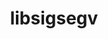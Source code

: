 ---
title: "libsigsegv"
layout: cache
categories: [package, develop-2023-06-04]
meta: {"versions": ["2.14"], "compilers": ["gcc@=11.1.0", "gcc@=11.3.0", "gcc@=12.1.0", "gcc@=12.3.0", "gcc@=7.3.1", "gcc@=7.5.0", "oneapi@=2023.0.0"], "oss": ["amzn2", "ubuntu18.04", "ubuntu20.04", "ubuntu22.04"], "platforms": ["linux"], "targets": ["aarch64", "icelake", "neoverse_n1", "neoverse_v1", "ppc64le", "x86_64", "x86_64_v3"], "stacks": ["aws-ahug", "aws-ahug-aarch64", "aws-isc", "aws-isc-aarch64", "aws-pcluster-icelake", "aws-pcluster-neoverse_n1", "aws-pcluster-neoverse_v1", "aws-pcluster-skylake", "build_systems", "data-vis-sdk", "e4s", "e4s-oneapi", "e4s-power", "gpu-tests", "ml-linux-x86_64-cpu", "ml-linux-x86_64-cuda", "ml-linux-x86_64-rocm", "radiuss", "radiuss-aws", "radiuss-aws-aarch64", "root", "tutorial"], "num_specs": 11, "num_specs_by_stack": {"aws-isc-aarch64": 2, "aws-ahug-aarch64": 2, "aws-pcluster-neoverse_n1": 2, "root": 11, "aws-pcluster-neoverse_v1": 2, "radiuss-aws-aarch64": 2, "aws-pcluster-icelake": 2, "aws-pcluster-skylake": 2, "aws-isc": 1, "aws-ahug": 1, "radiuss-aws": 1, "e4s-power": 1, "radiuss": 1, "build_systems": 1, "e4s-oneapi": 1, "gpu-tests": 1, "data-vis-sdk": 1, "e4s": 1, "tutorial": 2, "ml-linux-x86_64-cuda": 1, "ml-linux-x86_64-rocm": 1, "ml-linux-x86_64-cpu": 1}}
spec_details: [{"hash": "oydhcz65cphwsjye6gwdl7akblu7dgin", "compiler": "gcc@=7.3.1", "versions": ["2.14"], "os": "amzn2", "platform": "linux", "target": "aarch64", "variants": ["build_system=autotools"], "stacks": ["aws-isc-aarch64", "aws-ahug-aarch64", "aws-pcluster-neoverse_n1", "root", "aws-pcluster-neoverse_v1", "radiuss-aws-aarch64"], "size": "-", "tarball": "https://binaries.spack.io/releases/develop-2023-06-04/build_cache/linux-amzn2-aarch64/gcc-7.3.1/libsigsegv-2.14/linux-amzn2-aarch64-gcc-7.3.1-libsigsegv-2.14-oydhcz65cphwsjye6gwdl7akblu7dgin.spack"}, {"hash": "ezdm6fcwnqjieks7hvornn3wkkb5ebyo", "compiler": "gcc@=12.3.0", "versions": ["2.14"], "os": "amzn2", "platform": "linux", "target": "icelake", "variants": ["build_system=autotools"], "stacks": ["aws-pcluster-icelake", "root", "aws-pcluster-skylake"], "size": "-", "tarball": "https://binaries.spack.io/releases/develop-2023-06-04/build_cache/linux-amzn2-icelake/gcc-12.3.0/libsigsegv-2.14/linux-amzn2-icelake-gcc-12.3.0-libsigsegv-2.14-ezdm6fcwnqjieks7hvornn3wkkb5ebyo.spack"}, {"hash": "zur73zchf76mr33lzpcgocca4dcuoxcl", "compiler": "gcc@=7.3.1", "versions": ["2.14"], "os": "amzn2", "platform": "linux", "target": "neoverse_n1", "variants": ["build_system=autotools"], "stacks": ["aws-isc-aarch64", "radiuss-aws-aarch64", "root", "aws-ahug-aarch64"], "size": "-", "tarball": "https://binaries.spack.io/releases/develop-2023-06-04/build_cache/linux-amzn2-neoverse_n1/gcc-7.3.1/libsigsegv-2.14/linux-amzn2-neoverse_n1-gcc-7.3.1-libsigsegv-2.14-zur73zchf76mr33lzpcgocca4dcuoxcl.spack"}, {"hash": "sftw7q36edc7crg3bxgghkbp5euwm53o", "compiler": "gcc@=7.3.1", "versions": ["2.14"], "os": "amzn2", "platform": "linux", "target": "x86_64_v3", "variants": ["build_system=autotools"], "stacks": ["aws-isc", "aws-ahug", "root", "aws-pcluster-skylake", "radiuss-aws", "aws-pcluster-icelake"], "size": "-", "tarball": "https://binaries.spack.io/releases/develop-2023-06-04/build_cache/linux-amzn2-x86_64_v3/gcc-7.3.1/libsigsegv-2.14/linux-amzn2-x86_64_v3-gcc-7.3.1-libsigsegv-2.14-sftw7q36edc7crg3bxgghkbp5euwm53o.spack"}, {"hash": "jgyegds3vqa5d2wmk6aqtumpi2hfdsx3", "compiler": "gcc@=12.3.0", "versions": ["2.14"], "os": "amzn2", "platform": "linux", "target": "neoverse_v1", "variants": ["build_system=autotools"], "stacks": ["aws-pcluster-neoverse_v1", "root", "aws-pcluster-neoverse_n1"], "size": "-", "tarball": "https://binaries.spack.io/releases/develop-2023-06-04/build_cache/linux-amzn2-neoverse_v1/gcc-12.3.0/libsigsegv-2.14/linux-amzn2-neoverse_v1-gcc-12.3.0-libsigsegv-2.14-jgyegds3vqa5d2wmk6aqtumpi2hfdsx3.spack"}, {"hash": "wxwlfwbhckbtkh56tdpz773l4suqdvvs", "compiler": "gcc@=11.1.0", "versions": ["2.14"], "os": "ubuntu20.04", "platform": "linux", "target": "ppc64le", "variants": ["build_system=autotools"], "stacks": ["e4s-power", "root"], "size": "-", "tarball": "https://binaries.spack.io/releases/develop-2023-06-04/build_cache/linux-ubuntu20.04-ppc64le/gcc-11.1.0/libsigsegv-2.14/linux-ubuntu20.04-ppc64le-gcc-11.1.0-libsigsegv-2.14-wxwlfwbhckbtkh56tdpz773l4suqdvvs.spack"}, {"hash": "uemwdyidxnm4gl4g672c36fmnkceift6", "compiler": "gcc@=7.5.0", "versions": ["2.14"], "os": "ubuntu18.04", "platform": "linux", "target": "x86_64_v3", "variants": ["build_system=autotools"], "stacks": ["radiuss", "root", "build_systems"], "size": "-", "tarball": "https://binaries.spack.io/releases/develop-2023-06-04/build_cache/linux-ubuntu18.04-x86_64_v3/gcc-7.5.0/libsigsegv-2.14/linux-ubuntu18.04-x86_64_v3-gcc-7.5.0-libsigsegv-2.14-uemwdyidxnm4gl4g672c36fmnkceift6.spack"}, {"hash": "7k2xrpsnkdhr6bq2gpdshyrbdzoftfd7", "compiler": "oneapi@=2023.0.0", "versions": ["2.14"], "os": "ubuntu20.04", "platform": "linux", "target": "x86_64", "variants": ["build_system=autotools"], "stacks": ["e4s-oneapi", "root"], "size": "-", "tarball": "https://binaries.spack.io/releases/develop-2023-06-04/build_cache/linux-ubuntu20.04-x86_64/oneapi-2023.0.0/libsigsegv-2.14/linux-ubuntu20.04-x86_64-oneapi-2023.0.0-libsigsegv-2.14-7k2xrpsnkdhr6bq2gpdshyrbdzoftfd7.spack"}, {"hash": "eva3lly4araykada5b5g7ljjodgx7kaq", "compiler": "gcc@=11.1.0", "versions": ["2.14"], "os": "ubuntu20.04", "platform": "linux", "target": "x86_64_v3", "variants": ["build_system=autotools"], "stacks": ["gpu-tests", "data-vis-sdk", "e4s", "root"], "size": "-", "tarball": "https://binaries.spack.io/releases/develop-2023-06-04/build_cache/linux-ubuntu20.04-x86_64_v3/gcc-11.1.0/libsigsegv-2.14/linux-ubuntu20.04-x86_64_v3-gcc-11.1.0-libsigsegv-2.14-eva3lly4araykada5b5g7ljjodgx7kaq.spack"}, {"hash": "okig24f4hxju4we3kmbfzfwu3egktfhh", "compiler": "gcc@=11.3.0", "versions": ["2.14"], "os": "ubuntu22.04", "platform": "linux", "target": "x86_64_v3", "variants": ["build_system=autotools"], "stacks": ["tutorial", "ml-linux-x86_64-cuda", "root", "ml-linux-x86_64-rocm", "ml-linux-x86_64-cpu"], "size": "-", "tarball": "https://binaries.spack.io/releases/develop-2023-06-04/build_cache/linux-ubuntu22.04-x86_64_v3/gcc-11.3.0/libsigsegv-2.14/linux-ubuntu22.04-x86_64_v3-gcc-11.3.0-libsigsegv-2.14-okig24f4hxju4we3kmbfzfwu3egktfhh.spack"}, {"hash": "oyzxg5gg67epz54idjra2whwmsfvlhx4", "compiler": "gcc@=12.1.0", "versions": ["2.14"], "os": "ubuntu22.04", "platform": "linux", "target": "x86_64_v3", "variants": ["build_system=autotools"], "stacks": ["tutorial", "root"], "size": "-", "tarball": "https://binaries.spack.io/releases/develop-2023-06-04/build_cache/linux-ubuntu22.04-x86_64_v3/gcc-12.1.0/libsigsegv-2.14/linux-ubuntu22.04-x86_64_v3-gcc-12.1.0-libsigsegv-2.14-oyzxg5gg67epz54idjra2whwmsfvlhx4.spack"}]
---